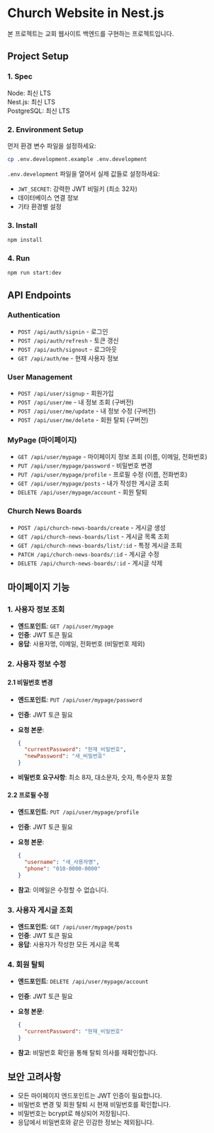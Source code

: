 # Church Website in Nest.js

본 프로젝트는 교회 웹사이트 백엔드를 구현하는 프로젝트입니다.

## Project Setup

### 1. Spec

Node: 최신 LTS  
Nest.js: 최신 LTS  
PostgreSQL: 최신 LTS

### 2. Environment Setup

먼저 환경 변수 파일을 설정하세요:

```zsh
cp .env.development.example .env.development
```

`.env.development` 파일을 열어서 실제 값들로 설정하세요:

- `JWT_SECRET`: 강력한 JWT 비밀키 (최소 32자)
- 데이터베이스 연결 정보
- 기타 환경별 설정

### 3. Install

```zsh
npm install
```

### 4. Run

```zsh
npm run start:dev
```

## API Endpoints

### Authentication

- `POST /api/auth/signin` - 로그인
- `POST /api/auth/refresh` - 토큰 갱신
- `POST /api/auth/signout` - 로그아웃
- `GET /api/auth/me` - 현재 사용자 정보

### User Management

- `POST /api/user/signup` - 회원가입
- `POST /api/user/me` - 내 정보 조회 (구버전)
- `POST /api/user/me/update` - 내 정보 수정 (구버전)
- `POST /api/user/me/delete` - 회원 탈퇴 (구버전)

### MyPage (마이페이지)

- `GET /api/user/mypage` - 마이페이지 정보 조회 (이름, 이메일, 전화번호)
- `PUT /api/user/mypage/password` - 비밀번호 변경
- `PUT /api/user/mypage/profile` - 프로필 수정 (이름, 전화번호)
- `GET /api/user/mypage/posts` - 내가 작성한 게시글 조회
- `DELETE /api/user/mypage/account` - 회원 탈퇴

### Church News Boards

- `POST /api/church-news-boards/create` - 게시글 생성
- `GET /api/church-news-boards/list` - 게시글 목록 조회
- `GET /api/church-news-boards/list/:id` - 특정 게시글 조회
- `PATCH /api/church-news-boards/:id` - 게시글 수정
- `DELETE /api/church-news-boards/:id` - 게시글 삭제

## 마이페이지 기능

### 1. 사용자 정보 조회

- **엔드포인트**: `GET /api/user/mypage`
- **인증**: JWT 토큰 필요
- **응답**: 사용자명, 이메일, 전화번호 (비밀번호 제외)

### 2. 사용자 정보 수정

#### 2.1 비밀번호 변경

- **엔드포인트**: `PUT /api/user/mypage/password`
- **인증**: JWT 토큰 필요
- **요청 본문**:

  ```json
  {
    "currentPassword": "현재_비밀번호",
    "newPassword": "새_비밀번호"
  }
  ```

- **비밀번호 요구사항**: 최소 8자, 대소문자, 숫자, 특수문자 포함

#### 2.2 프로필 수정

- **엔드포인트**: `PUT /api/user/mypage/profile`
- **인증**: JWT 토큰 필요
- **요청 본문**:

  ```json
  {
    "username": "새_사용자명",
    "phone": "010-0000-0000"
  }
  ```

- **참고**: 이메일은 수정할 수 없습니다.

### 3. 사용자 게시글 조회

- **엔드포인트**: `GET /api/user/mypage/posts`
- **인증**: JWT 토큰 필요
- **응답**: 사용자가 작성한 모든 게시글 목록

### 4. 회원 탈퇴

- **엔드포인트**: `DELETE /api/user/mypage/account`
- **인증**: JWT 토큰 필요
- **요청 본문**:

  ```json
  {
    "currentPassword": "현재_비밀번호"
  }
  ```

- **참고**: 비밀번호 확인을 통해 탈퇴 의사를 재확인합니다.

## 보안 고려사항

- 모든 마이페이지 엔드포인트는 JWT 인증이 필요합니다.
- 비밀번호 변경 및 회원 탈퇴 시 현재 비밀번호를 확인합니다.
- 비밀번호는 bcrypt로 해싱되어 저장됩니다.
- 응답에서 비밀번호와 같은 민감한 정보는 제외됩니다.
